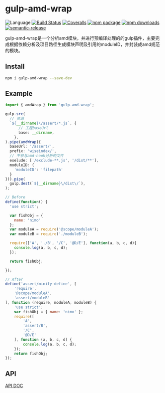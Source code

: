 # gulp-amd-wrap
![Language](https://img.shields.io/badge/-TypeScript-blue.svg)
[![Build Status](https://travis-ci.org/searchfe/gulp-amd-wrap.svg?branch=master)](https://travis-ci.org/searchfe/gulp-amd-wrap)
[![Coveralls](https://img.shields.io/coveralls/searchfe/gulp-amd-wrap.svg)](https://coveralls.io/github/searchfe/gulp-amd-wrap)
[![npm package](https://img.shields.io/npm/v/gulp-amd-wrap.svg)](https://www.npmjs.org/package/gulp-amd-wrap)
[![npm downloads](http://img.shields.io/npm/dm/gulp-amd-wrap.svg)](https://www.npmjs.org/package/gulp-amd-wrap)
[![semantic-release](https://img.shields.io/badge/%20%20%F0%9F%93%A6%F0%9F%9A%80-semantic--release-e10079.svg)](https://github.com/semantic-release/semantic-release)

gulp-amd-wrap是一个分析amd模块，并进行预编译处理的的gulp插件，主要完成根据依赖分析及项目路径生成模块声明及引用的moduleID，并封装成amd规范的模块。

## Install

```bash
npm i gulp-amd-wrap --save-dev
```

## Example

```Typescript
import { amdWrap } from 'gulp-amd-wrap';

gulp.src(
  // 资源
  `${__dirname}\/assert/*.js`, {
      // 工程baseUrl
      base: __dirname,
    },
).pipe(amdWrap({
  baseUrl: '/assert/',
  prefix: 'wiseindex/',
  // 不参与amd-hook分析的文件
  exelude: ['/exclude-**.js', '/dist/**'],
  moduleID: {
    'moduleID': 'filepath'
  }
})).pipe(
  gulp.dest(`${__dirname}\/dist\/`),
);

```

```javascript
// Before
define(function() {
  'use strict';

  var fishObj = {
    name: 'nimo'
  };
  var moduleA = require('@scope/moduleA');
  var moduleB = require('./moduleB');

  require(['A', './B', '/C', '@D/E'], function(a, b, c, d){
    console.log(a, b, c, d);
  });

  return fishObj;

});

// After
define('assert/minify-define', [
    'require',
    '@scope/moduleA',
    'assert/moduleB'
], function (require, moduleA, moduleB) {
    'use strict';
    var fishObj = { name: 'nimo' };
    require([
        'A',
        'assert/B',
        '/C',
        '@D/E'
    ], function (a, b, c, d) {
        console.log(a, b, c, d);
    });
    return fishObj;
});

```


## API

[API DOC](https://searchfe.github.io/gulp-amd-wrap/)
